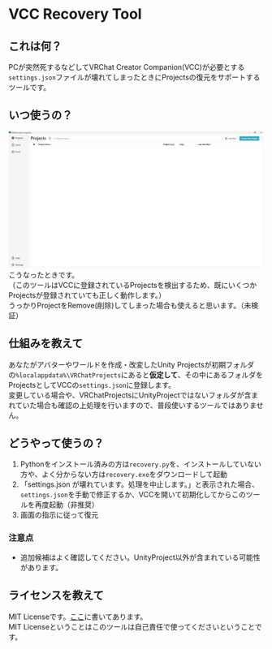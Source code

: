# VCC Recovery Tool

## これは何？
PCが突然死するなどしてVRChat Creator Companion(VCC)が必要とする`settings.json`ファイルが壊れてしまったときにProjectsの復元をサポートするツールです。

## いつ使うの？
![Projectが無いVCCのスクリーンショット](Docs/screenshot.png)
こうなったときです。<br>
（このツールはVCCに登録されているProjectsを検出するため、既にいくつかProjectsが登録されていても正しく動作します。）<br>
うっかりProjectをRemove(削除)してしまった場合も使えると思います。（未検証）

## 仕組みを教えて
あなたがアバターやワールドを作成・改変したUnity Projectsが初期フォルダの`%localappdata%\VRChatProjects`にあると**仮定して**、その中にあるフォルダをProjectsとしてVCCの`settings.json`に登録します。<br>
変更している場合や、VRChatProjectsにUnityProjectではないフォルダが含まれていた場合も確認の上処理を行いますので、普段使いするツールではありません。<br>

## どうやって使うの？
1. Pythonをインストール済みの方は`recovery.py`を、インストールしていない方や、よく分からない方は`recovery.exe`をダウンロードして起動
1. 「settings.json が壊れています。処理を中止します。」と表示された場合、`settings.json`を手動で修正するか、VCCを開いて初期化してからこのツールを再度起動（非推奨）
1. 画面の指示に従って復元

### 注意点
 - 追加候補はよく確認してください。UnityProject以外が含まれている可能性があります。

## ライセンスを教えて
MIT Licenseです。[ここ](LICENSE)に書いてあります。<br>
MIT Licenseということはこのツールは自己責任で使ってくださいということです。
